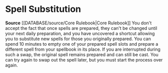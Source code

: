 ﻿---
id: '4'
name: Spell Substitution
rarity: Common
source: '[[DATABASE/source/Core Rulebook|Core Rulebook]]'
type: Wizard Arcane Thesis

---
# Spell Substitution

**Source** [[DATABASE/source/Core Rulebook|Core Rulebook]] 
You don't accept the fact that once spells are prepared, they can't be changed until your next daily preparation, and you have uncovered a shortcut allowing you to substitute new spells for those you originally prepared.
 You can spend 10 minutes to empty one of your prepared spell slots and prepare a different spell from your spellbook in its place. If you are interrupted during such a swap, the original spell remains prepared and can still be cast. You can try again to swap out the spell later, but you must start the process over again.